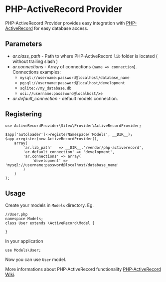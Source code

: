 PHP-ActiveRecord Provider
==========================

PHP-ActiveRecord Provider provides easy integration with [PHP-ActiveRecord](https://github.com/kla/php-activerecord) for easy database access.

Parameters
----------

* *ar.class_path* - Path to where PHP-ActiveRecord `lib` folder is located ( without trailing slash )
* *ar.connections* - Array of connections (`name => connection`). Connections examples:
    * `mysql://username:password@localhost/database_name`
    * `pgsql://username:password@localhost/development`
    * `sqlite://my_database.db`
    * `oci://username:passsword@localhost/xe`
* *ar.default_connection* - default models connection.

Registering
-----------
    use ActiveRecordProvider\Silex\Provider\ActiveRecordProvider;

    $app['autoloader']->registerNamespace('Models', __DIR__);
    $app->register(new ActiveRecordProvider(),
    	array(
    		'ar.lib_path'	=> __DIR__.'/vendor/php-activerecord',
    		'ar.default_connection' => 'development',
    		'ar.connections' => array(
    			'development' => 'mysql://username:password@localhost/database_name'
    		)
    	)
    );

Usage
-----

Create your models in `Models` directory. Eg.

    //User.php
    namespace Models;
    class User extends \ActiveRecord\Model {
    
    }

In your application

    use Models\User;

Now you can use `User` model. 

More informations about PHP-ActiveRecord functionality [PHP-ActiveRecord Wiki](http://www.phpactiverecord.org/projects/main/wiki).
